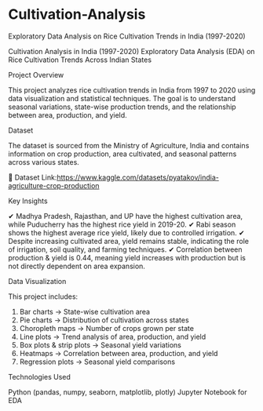 # Cultivation-Analysis
Exploratory Data Analysis on Rice Cultivation Trends in India (1997-2020)


Cultivation Analysis in India (1997-2020)
 Exploratory Data Analysis (EDA) on Rice Cultivation Trends Across Indian States

Project Overview

This project analyzes rice cultivation trends in India from 1997 to 2020 using data visualization and statistical techniques. The goal is to understand seasonal variations, state-wise production trends, and the relationship between area, production, and yield.

Dataset

The dataset is sourced from the Ministry of Agriculture, India and contains information on crop production, area cultivated, and seasonal patterns across various states.

🔗 Dataset Link:https://www.kaggle.com/datasets/pyatakov/india-agriculture-crop-production

Key Insights

✔ Madhya Pradesh, Rajasthan, and UP have the highest cultivation area, while Puducherry has the highest rice yield in 2019-20.
✔ Rabi season shows the highest average rice yield, likely due to controlled irrigation.
✔ Despite increasing cultivated area, yield remains stable, indicating the role of irrigation, soil quality, and farming techniques.
✔ Correlation between production & yield is 0.44, meaning yield increases with production but is not directly dependent on area expansion.

Data Visualization

This project includes:
1) Bar charts → State-wise cultivation area
2) Pie charts → Distribution of cultivation across states
3) Choropleth maps → Number of crops grown per state
4) Line plots → Trend analysis of area, production, and yield
5) Box plots & strip plots → Seasonal yield variations
6) Heatmaps → Correlation between area, production, and yield
7) Regression plots → Seasonal yield comparisons

Technologies Used

Python (pandas, numpy, seaborn, matplotlib, plotly)
Jupyter Notebook for EDA
